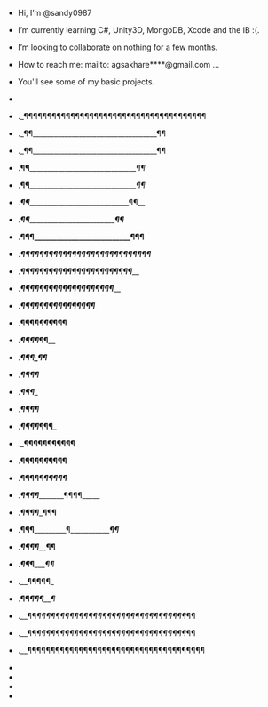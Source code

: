 - Hi, I’m @sandy0987
- I’m currently learning C#, Unity3D, MongoDB, Xcode and the IB :(.
- I’m looking to collaborate on nothing for a few months.
- How to reach me: mailto: agsakhare****@gmail.com ...
- You'll see some of my basic projects.

-
- ._¶¶¶¶¶¶¶¶¶¶¶¶¶¶¶¶¶¶¶¶¶¶¶¶¶¶¶¶¶¶¶¶¶¶¶¶¶¶¶
- ._¶¶___________________________________¶¶
- ._¶¶___________________________________¶¶
- .__¶¶_________________________________¶¶_
- .__¶¶_________________________________¶¶_
- .___¶¶_______________________________¶¶__
- .___¶¶______________________________¶¶___
- .____¶¶¶__________________________¶¶¶____
- ._____¶¶¶¶_¶¶¶¶¶¶¶¶¶¶¶¶¶¶¶¶¶¶¶¶_¶¶¶¶_____
- ._______¶¶¶¶_¶¶¶¶¶¶¶¶¶¶¶¶¶¶¶¶_¶¶¶¶_______
- ._________¶¶¶¶_¶¶¶¶¶¶¶¶¶¶¶¶_¶¶¶¶_________
- .___________¶¶¶¶¶_¶¶¶¶¶¶¶_¶¶¶¶___________
- .______________¶¶¶¶_¶¶¶_¶¶¶______________
- .________________¶¶¶_¶_¶¶________________
- ._________________¶¶¶_¶¶_________________
- .__________________¶¶_¶¶_________________
- .__________________¶¶_¶__________________
- .__________________¶¶_¶¶_________________
- .________________¶¶¶_¶_¶¶¶_______________
- ._____________¶¶¶¶¶__¶__¶¶¶¶¶____________
- .__________¶¶¶¶¶_____¶_____¶¶¶¶__________
- .________¶¶¶¶________¶_______¶¶¶¶¶_______
- ._______¶¶¶__________¶__________¶¶¶¶_____
- ._____¶¶¶____________¶____________¶¶¶____
- .____¶¶¶_____________¶______________¶¶___
- .___¶¶¶______________¶_______________¶¶__
- .___¶¶_______________¶________________¶¶_
- .__¶¶________________¶________________¶¶_
- .__¶¶_______________¶¶¶________________¶_
- .__¶¶_¶¶¶¶¶¶¶¶¶¶¶¶¶¶¶¶¶¶¶¶¶¶¶¶¶¶¶¶¶¶¶¶_¶¶
- .__¶¶_¶¶¶¶¶¶¶¶¶¶¶¶¶¶¶¶¶¶¶¶¶¶¶¶¶¶¶¶¶¶¶¶_¶¶
- .__¶¶¶¶¶¶¶¶¶¶¶¶¶¶¶¶¶¶¶¶¶¶¶¶¶¶¶¶¶¶¶¶¶¶¶¶¶¶
-
-
-
- 
<!---
sandy0987/sandy0987 is a ✨ special ✨ repository because its `README.md` (this file) appears on your GitHub profile.
You can click the Preview link to take a look at your changes.
--->

